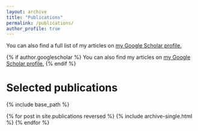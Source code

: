 ```yaml
---
layout: archive
title: "Publications"
permalink: /publications/
author_profile: true
---
```


You can also find a full list of my articles on <u><a href="https://scholar.google.com/citations?user=28RS60IAAAAJ&hl=en">my Google Scholar profile</a>.</u>

{% if author.googlescholar %}
  You can also find my articles on <u><a href="{{author.googlescholar}}">my Google Scholar profile</a>.</u>
{% endif %}

Selected publications
======================


{% include base_path %}

{% for post in site.publications reversed %}
  {% include archive-single.html %}
{% endfor %}

